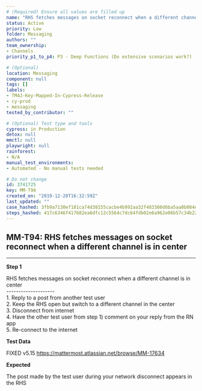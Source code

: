 ```yaml
---
# (Required) Ensure all values are filled up
name: "RHS fetches messages on socket reconnect when a different channel is in center"
status: Active
priority: Low
folder: Messaging
authors: ""
team_ownership: 
- Channels
priority_p1_to_p4: P3 - Deep Functions (Do extensive scenarios work?)

# (Optional)
location: Messaging
component: null
tags: []
labels: 
- TM4J-Key-Mapped-In-Cypress-Release
- cy-prod
- messaging
tested_by_contributor: ""

# (Optional) Test type and tools
cypress: in Production
detox: null
mmctl: null
playwright: null
rainforest: 
- N/A
manual_test_environments:
- Automated - No manual tests needed

# Do not change
id: 3741725
key: MM-T94
created_on: "2019-12-20T16:32:59Z"
last_updated: ""
case_hashed: 3fb9a7130ef181ca74d38155cacbe4b992aa32f483360d6ba5aa0b084edc57ff984dae4ed72336cb4cb90769070b7b29
steps_hashed: 417c6346f417682ea6dfc12c5564c7dc64fdb02e6a962e06b57c34b2297611cf69aaed99ba58d8ddfe4659cc1d0eb061
---
```


<!-- (Auto-generated) Based on frontmatter's "key" and "name" -->

## MM-T94: RHS fetches messages on socket reconnect when a different channel is in center

---

**Step 1**

RHS fetches messages on socket reconnect when a different channel is in center\
\--------------------\
1\. Reply to a post from another test user\
2\. Keep the RHS open but switch to a different channel in the center\
3\. Disconnect from internet\
4\. Have the other test user from step 1) comment on your reply from the RN app\
5\. Re-connect to the internet

**Test Data**

FIXED v5.15 <https://mattermost.atlassian.net/browse/MM-17634>

**Expected**

The post made by the test user during your network disconnect appears in the RHS
